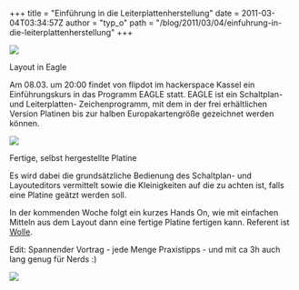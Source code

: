 +++
title = "Einführung in die Leiterplattenherstellung"
date = 2011-03-04T03:34:57Z
author = "typ_o"
path = "/blog/2011/03/04/einfuhrung-in-die-leiterplattenherstellung"
+++
<div class="serendipity_imageComment_left">

<div class="serendipity_imageComment_img">

[![](https://flipdot.org/blog/uploads/eagle.serendipityThumb.png)](https://flipdot.org/blog/uploads/eagle.png)

</div>

<div class="serendipity_imageComment_txt">

Layout in Eagle

</div>

</div>

Am 08.03. um 20:00 findet von flipdot im hackerspace Kassel ein
Einführungskurs in das Programm EAGLE statt. EAGLE ist ein Schaltplan-
und Leiterplatten- Zeichenprogramm, mit dem in der frei erhältlichen
Version Platinen bis zur halben Europakartengröße gezeichnet werden
können.

<div class="serendipity_imageComment_left">

<div class="serendipity_imageComment_img">

[![](https://flipdot.org/blog/uploads/11-Bestueckt.serendipityThumb.jpg)](https://flipdot.org/blog/uploads/11-Bestueckt.jpg)

</div>

<div class="serendipity_imageComment_txt">

Fertige, selbst hergestellte Platine

</div>

</div>

Es wird dabei die grundsätzliche Bedienung des Schaltplan- und
Layouteditors vermittelt sowie die Kleinigkeiten auf die zu achten ist,
falls eine Platine geätzt werden soll.

In der kommenden Woche folgt ein kurzes Hands On, wie mit einfachen
Mitteln aus dem Layout dann eine fertige Platine fertigen kann. Referent
ist [Wolle](http://blog.elektrowolle.de/).

Edit: Spannender Vortrag - jede Menge Praxistipps - und mit ca 3h auch
lang genug für Nerds :)  
  
![](https://flipdot.org/blog/uploads/eagle.jpg)
